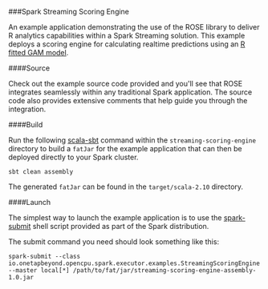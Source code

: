 ###Spark Streaming Scoring Engine

An example application demonstrating the use of the ROSE library to
deliver R analytics capabilities within a Spark Streaming solution.
This example deploys a scoring engine for calculating realtime
predictions using an
[R fitted GAM model](https://cran.r-project.org/web/packages/gam/index.html).

####Source

Check out the example source code provided and you'll see that ROSE
integrates seamlessly within any traditional Spark application. The source
code also provides extensive comments that help guide you through
the integration.

####Build

Run the following [scala-sbt](http://www.scala-sbt.org) command within
the `streaming-scoring-engine` directory to build a `fatJar` for the
example application that can then be deployed directly to your Spark cluster.

``
sbt clean assembly
``

The generated `fatJar` can be found in the `target/scala-2.10` directory.

####Launch

The simplest way to launch the example application is to use the
[spark-submit](https://spark.apache.org/docs/latest/submitting-applications.html)
shell script provided as part of the Spark distribution.

The submit command you need should look something like this:

```
spark-submit --class io.onetapbeyond.opencpu.spark.executor.examples.StreamingScoringEngine --master local[*] /path/to/fat/jar/streaming-scoring-engine-assembly-1.0.jar
```
